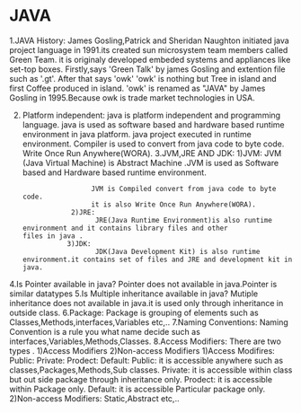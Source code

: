 # JAVA
1.JAVA History:
                  James Gosling,Patrick and Sheridan Naughton initiated java project language in 1991.its created sun microsystem team members called Green Team.
                  it is originaly developed embeded systems and appliances like set-top boxes.
                  Firstly,says 'Green Talk' by james Gosling and extention file such as '.gt'.
                  After that says 'owk'
                  'owk' is nothing but Tree in island and first Coffee produced in island.
                  'owk' is renamed as "JAVA" by James Gosling in 1995.Because owk is trade market technologies in USA.
                  
2. Platform independent:
                        java is platform independent and programming language.
                        java is used as software based and hardware based runtime environment in java platform.
                        java project executed in runtime environment.
                        Compiler is used to convert from java code to byte code.
                        Write Once Run Anywhere(WORA).
3.JVM,JRE AND JDK:
                   1)JVM:
                        JVM  (Java Virtual Machine) is Abstract Machine .JVM is used as Software based and Hardware based                               runtime environment.
                            
                        JVM is Compiled convert from java code to byte code.
                        it is also Write Once Run Anywhere(WORA).
                   2)JRE:
                         JRE(Java Runtime Environment)is also runtime environment and it contains library files and other                             files in java .
                  3)JDK:
                         JDK(Java Development Kit) is also runtime environment.it contains set of files and JRE and development kit in java.
4.Is Pointer available in java?
                 Pointer does not available in java.Pointer is similar datatypes
5.Is Multiple inheritance available in java?
                            Mutiple inheritance does not available in java.it is used only through inheritance in outside class.
6.Package:
             Package is grouping of elements such as Classes,Methods,interfaces,Variables etc,..
7.Naming Conventions:
               Naming Convention is a rule you  what name decide such as interfaces,Variables,Methods,Classes.
8.Access Modifiers:
                  There are two types .
                  1)Access Modifiers
                  2)Non-access Modifiers
       1)Access Modifires:
                         Public:
                        Private:
                        Prodect:
                        Default:
      Public:
             it is accessible anywhere such as classes,Packages,Methods,Sub classes.
      Private:
             it is accessible within  class but out side package through inheritance only.
      Prodect:
             it is accessible within Package only.
      Default:
              it is accessible Particular package only.
        2)Non-access Modifiers:
                              Static,Abstract etc,..

                              
       
